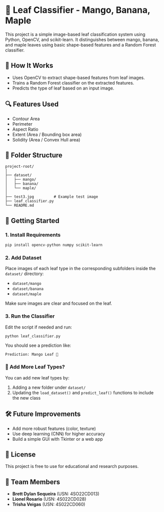 # 🍃 Leaf Classifier - Mango, Banana, Maple

This project is a simple image-based leaf classification system using Python, OpenCV, and scikit-learn. It distinguishes between mango, banana, and maple leaves using basic shape-based features and a Random Forest classifier.

## 🧠 How It Works

- Uses OpenCV to extract shape-based features from leaf images.
- Trains a Random Forest classifier on the extracted features.
- Predicts the type of leaf based on an input image.

## 🔍 Features Used
- Contour Area
- Perimeter
- Aspect Ratio
- Extent (Area / Bounding box area)
- Solidity (Area / Convex Hull area)

## 📁 Folder Structure

```
project-root/
│
├── dataset/
│   ├── mango/
│   ├── banana/
│   └── maple/
│
├── test3.jpg         # Example test image
├── leaf_classifier.py
└── README.md
```

## 🚀 Getting Started

### 1. Install Requirements

```bash
pip install opencv-python numpy scikit-learn
```

### 2. Add Dataset

Place images of each leaf type in the corresponding subfolders inside the `dataset/` directory:
- `dataset/mango`
- `dataset/banana`
- `dataset/maple`

Make sure images are clear and focused on the leaf.

### 3. Run the Classifier

Edit the script if needed and run:

```bash
python leaf_classifier.py
```

You should see a prediction like:
```
Prediction: Mango Leaf 🥭
```

### 🔄 Add More Leaf Types?

You can add new leaf types by:
1. Adding a new folder under `dataset/`
2. Updating the `load_dataset()` and `predict_leaf()` functions to include the new class

## 🛠 Future Improvements
- Add more robust features (color, texture)
- Use deep learning (CNN) for higher accuracy
- Build a simple GUI with Tkinter or a web app

## 📜 License

This project is free to use for educational and research purposes.

## 👥 Team Members

- **Brett Dylan Sequeira** (USN: 4SO22CD013)
- **Lionel Rosario** (USN: 4S022CD028)
- **Trisha Veigas** (USN: 4S022CD060)
